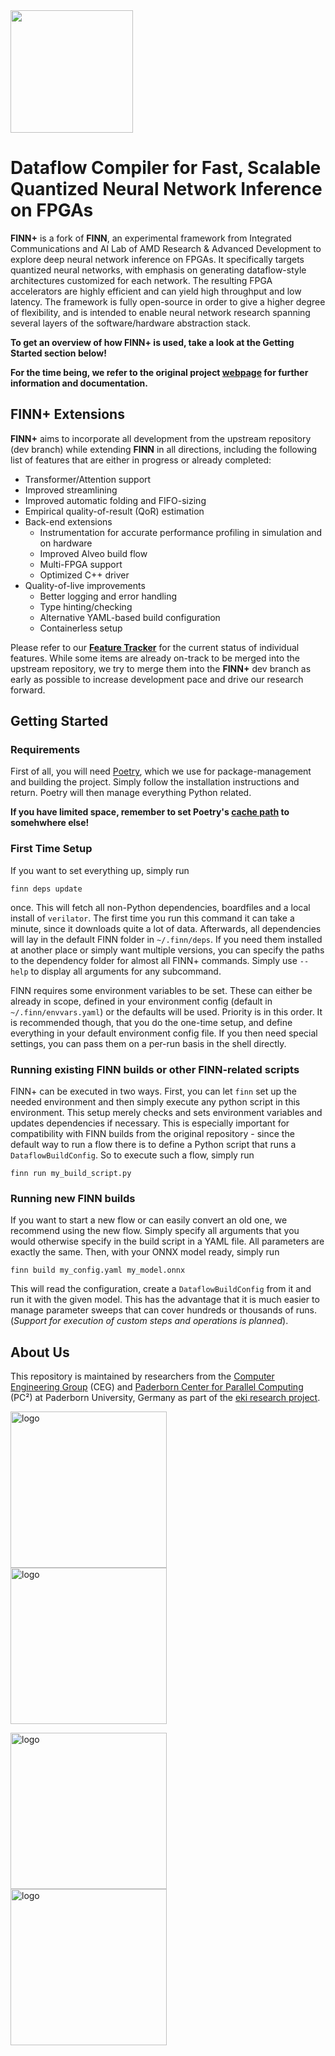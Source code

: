 <img src=https://cs.uni-paderborn.de/fileadmin-eim/informatik/fg/ce/MiscImages/finn-plus_logo.png width=196/>

# Dataflow Compiler for Fast, Scalable Quantized Neural Network Inference on FPGAs

**FINN+** is a fork of **FINN**, an experimental framework from Integrated Communications and AI Lab of AMD Research & Advanced Development to explore deep neural network inference on FPGAs.
It specifically targets quantized neural networks, with emphasis on generating dataflow-style architectures customized for each network.
The resulting FPGA accelerators are highly efficient and can yield high throughput and low latency.
The framework is fully open-source in order to give a higher degree of flexibility, and is intended to enable neural network research spanning several layers of the software/hardware abstraction stack.

**To get an overview of how FINN+ is used, take a look at the Getting Started section below!**

**For the time being, we refer to the original project [webpage](https://xilinx.github.io/finn/) for further information and documentation.**

## FINN+ Extensions
**FINN+** aims to incorporate all development from the upstream repository (dev branch) while extending **FINN** in all directions, including the following list of features that are either in progress or already completed:
- Transformer/Attention support
- Improved streamlining
- Improved automatic folding and FIFO-sizing
- Empirical quality-of-result (QoR) estimation
- Back-end extensions
    - Instrumentation for accurate performance profiling in simulation and on hardware
    - Improved Alveo build flow
    - Multi-FPGA support
    - Optimized C++ driver
- Quality-of-live improvements
    - Better logging and error handling
    - Type hinting/checking
    - Alternative YAML-based build configuration
    - Containerless setup

Please refer to our [**Feature Tracker**](https://github.com/orgs/eki-project/projects/1) for the current status of individual features.
While some items are already on-track to be merged into the upstream repository, we try to merge them into the **FINN+** dev branch as early as possible to increase development pace and drive our research forward.

## Getting Started
### Requirements
First of all, you will need [Poetry](https://python-poetry.org/), which we use for package-management and building the project. Simply follow the installation instructions and return.
Poetry will then manage everything Python related.

**If you have limited space, remember to set Poetry's [cache path](https://python-poetry.org/docs/configuration/#virtualenvspath) to somehwhere else!**

### First Time Setup
If you want to set everything up, simply run 
```
finn deps update
```
once. This will fetch all non-Python dependencies, boardfiles and a local install of `verilator`. The first time you run this command it can take a minute, since it downloads quite a lot of data. 
Afterwards, all dependencies will lay in the default FINN folder in `~/.finn/deps`. If you need them installed at another place or simply want multiple versions, you can specify the paths to the dependency folder for
almost all FINN+ commands. Simply use `--help` to display all arguments for any subcommand.

FINN requires some environment variables to be set. These can either be already in scope, defined in your environment config (default in `~/.finn/envvars.yaml`) or the defaults will be used. Priority is in this order. It is recommended though, that you do the one-time setup, and define everything
in your default environment config file. If you then need special settings, you can pass them on a per-run basis in the shell directly.

### Running existing FINN builds or other FINN-related scripts
FINN+ can be executed in two ways. First, you can let `finn` set up the needed environment and then simply execute any python script in this environment. This setup merely checks and sets environment variables and updates dependencies if necessary.
This is especially important for compatibility with FINN builds from the original repository - since the default way to run a flow there is to define a Python script that runs a `DataflowBuildConfig`. So to execute such a flow, simply run
```
finn run my_build_script.py
```

### Running new FINN builds
If you want to start a new flow or can easily convert an old one, we recommend using the new flow. Simply specify all arguments that you would otherwise specify in the build script in a YAML file. All parameters are exactly the same. Then, with your ONNX model ready, simply run
```
finn build my_config.yaml my_model.onnx
```
This will read the configuration, create a `DataflowBuildConfig` from it and run it with the given model. This has the advantage that it is much easier to manage parameter sweeps that can cover hundreds or thousands of runs. (_Support for execution of custom steps and operations is planned_).

## About Us
This repository is maintained by researchers from the [Computer Engineering Group](https://en.cs.uni-paderborn.de/ceg) (CEG) and [Paderborn Center for Parallel Computing](https://pc2.uni-paderborn.de/) (PC²) at Paderborn University, Germany as part of the [eki research project](https://www.eki-project.tech/).

<p align="left">
<a href="https://en.cs.uni-paderborn.de/ceg"><img align="top" src="https://cs.uni-paderborn.de/fileadmin-eim/informatik/fg/ce/MiscImages/UPB_Logo_ENG_coloured_RGB.jpg" alt="logo" style="margin-right: 20px" width="250"/></a>
<a href="https://pc2.uni-paderborn.de/"><img align="top" src="https://cs.uni-paderborn.de/fileadmin-eim/informatik/fg/ce/MiscImages/PC2_logo.png" alt="logo" style="margin-right: 20px" width="250"/></a>
</p>

<p align="left">
<a href="https://www.eki-project.tech/"><img align="top" src="https://cs.uni-paderborn.de/fileadmin-eim/informatik/fg/ce/MiscImages/eki-RGB-EN-s.png" alt="logo" style="margin-right: 20px" width="250"/></a>
<a href="https://www.bmuv.de/"><img align="top" src="https://cs.uni-paderborn.de/fileadmin-eim/informatik/fg/ce/MiscImages/BMUV_Fz_2021_Office_Farbe_en.png" alt="logo" style="margin-right: 20px" width="250"/></a>
</p>
